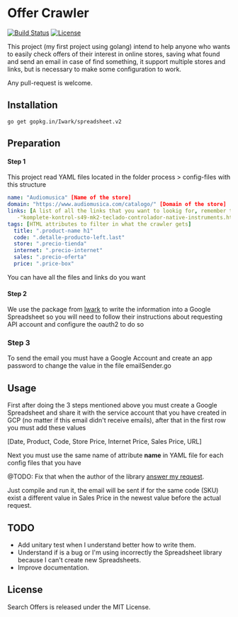 Offer Crawler
===
[![Build Status](https://travis-ci.org/kanodoe/searchOffers.svg?branch=master)](https://travis-ci.org/kanodoe/searchOffers)
[![License](https://img.shields.io/badge/license-MIT-blue.svg)](LICENSE)

This project (my first project using golang) intend to help anyone who wants to easily check offers of their interest in online stores, saving what found and send an email in case of find something, it support multiple stores and links, but is necessary to make some configuration to work.

Any pull-request is welcome.

## Installation

```
go get gopkg.in/Iwark/spreadsheet.v2
```

## Preparation

#### Step 1

This project read YAML files located in the folder process > config-files with this structure

```yaml
name: "Audiomusica" [Name of the store]
domain: "https://www.audiomusica.com/catalogo/" [Domain of the store]
links: [A list of all the links that you want to lookig for, remember to remove the domain]
   -"komplete-kontrol-s49-mk2-teclado-controlador-native-instruments.html"
tags: [HTML attributes to filter in what the crawler gets]
  title: ".product-name h1"
  code: ".detalle-producto-left.last"
  store: ".precio-tienda"
  internet: ".precio-internet"
  sales: ".precio-oferta"
  price: ".price-box"
```

You can have all the files and links do you want

#### Step 2

We use the package from [Iwark](https://github.com/Iwark/spreadsheet) to write the information into a Google Spreadsheet so you will need to follow their instructions about requesting API account and configure the oauth2 to do so 

### Step 3

To send the email you must have a Google Account and create an app password to change the value in the file emailSender.go 

## Usage

First after doing the 3 steps mentioned above you must create a Google Spreadsheet and share it with the service account that you have created in GCP (no matter if this email didn't receive emails), after that in the first row you must add these values

[Date, Product, Code, Store Price, Internet Price, Sales Price, URL]

Next you must use the same name of attribute **name** in YAML file for each config files that you have

@TODO: Fix that when the author of the library [answer my request](https://github.com/Iwark/spreadsheet/issues/30).

Just compile and run it, the email will be sent if for the same code (SKU) exist a different value in Sales Price in the newest value before the actual request.

## TODO
- Add unitary test when I understand better how to write them.
- Understand if is a bug or I'm using incorrectly the Spreadsheet library because I can't create new Spreadsheets.
- Improve documentation.

## License

Search Offers is released under the MIT License.
